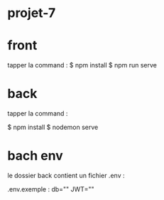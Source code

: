 # projet-7


# front

tapper la command : 
$ npm install
$ npm run serve


# back

tapper la command :

$ npm install
$ nodemon serve


# bach env

le dossier back contient un fichier .env : 

.env.exemple : 
db=""
JWT=""
